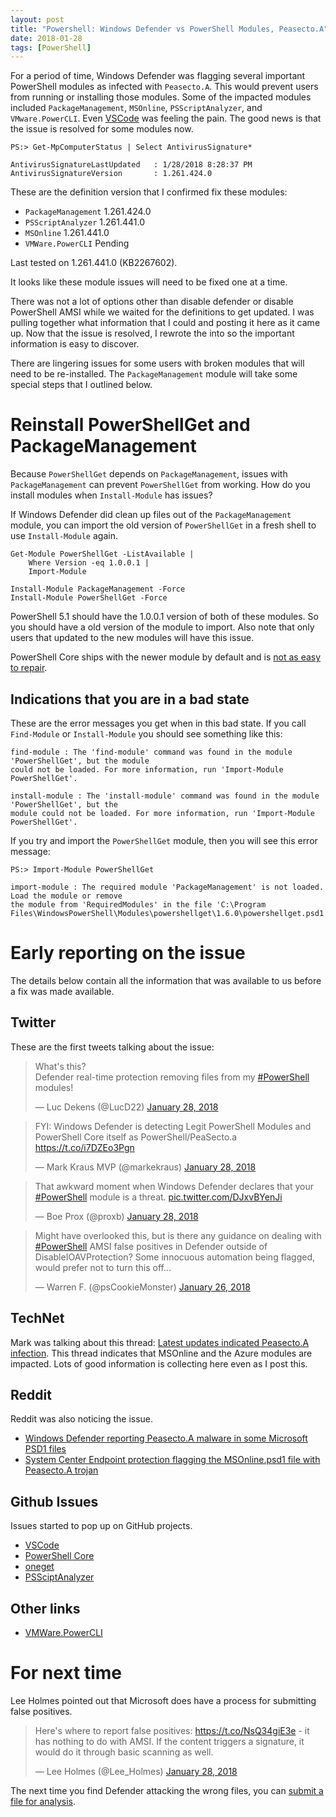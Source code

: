 ```yaml
---
layout: post
title: "Powershell: Windows Defender vs PowerShell Modules, Peasecto.A"
date: 2018-01-28
tags: [PowerShell]
---
```


For a period of time, Windows Defender was flagging several important PowerShell modules as infected with `Peasecto.A`. This would prevent users from running or installing those modules. Some of the impacted modules included `PackageManagement`, `MSOnline`, `PSScriptAnalyzer`, and `VMware.PowerCLI`. Even [VSCode](https://github.com/Microsoft/vscode/issues/42284) was feeling the pain. The good news is that the issue is resolved for some modules now.

<!--more-->

    PS:> Get-MpComputerStatus | Select AntivirusSignature*

    AntivirusSignatureLastUpdated   : 1/28/2018 8:28:37 PM
    AntivirusSignatureVersion       : 1.261.424.0

These are the definition version that I confirmed fix these modules:

* `PackageManagement` 1.261.424.0
* `PSScriptAnalyzer` 1.261.441.0
* `MSOnline` 1.261.441.0
* `VMWare.PowerCLI`  Pending

Last tested on 1.261.441.0 (KB2267602).

It looks like these module issues will need to be fixed one at a time.

There was not a lot of options other than disable defender or disable PowerShell AMSI while we waited for the definitions to get updated. I was pulling together what information that I could and posting it here as it came up. Now that the issue is resolved, I rewrote the into so the important information is easy to discover.

There are lingering issues for some users with broken modules that will need to be re-installed. The `PackageManagement` module will take some special steps that I outlined below.

# Reinstall PowerShellGet and PackageManagement

Because `PowerShellGet` depends on `PackageManagement`, issues with `PackageManagement` can prevent `PowerShellGet` from working. How do you install modules when `Install-Module` has issues?

If Windows Defender did clean up files out of the `PackageManagement` module, you can import the old version of `PowerShellGet` in a fresh shell to use `Install-Module` again.

    Get-Module PowerShellGet -ListAvailable |
        Where Version -eq 1.0.0.1 |
        Import-Module

    Install-Module PackageManagement -Force
    Install-Module PowerShellGet -Force

PowerShell 5.1 should have the 1.0.0.1 version of both of these modules. So you should have a old version of the module to import. Also note that only users that updated to the new modules will have this issue.

PowerShell Core ships with the newer module by default and is [not as easy to repair](https://github.com/PowerShell/PowerShell/issues/6056).

## Indications that you are in a bad state

These are the error messages you get when in this bad state. If you call `Find-Module` or `Install-Module` you should see something like this:

    find-module : The 'find-module' command was found in the module 'PowerShellGet', but the module
    could not be loaded. For more information, run 'Import-Module PowerShellGet'.

    install-module : The 'install-module' command was found in the module 'PowerShellGet', but the
    module could not be loaded. For more information, run 'Import-Module PowerShellGet'.

If you try and import the `PowerShellGet` module, then you will see this error message:

    PS:> Import-Module PowerShellGet

    import-module : The required module 'PackageManagement' is not loaded. Load the module or remove
    the module from 'RequiredModules' in the file 'C:\Program
    Files\WindowsPowerShell\Modules\powershellget\1.6.0\powershellget.psd1'.

# Early reporting on the issue

The details below contain all the information that was available to us before a fix was made available.

## Twitter

These are the first tweets talking about the issue:

<blockquote class="twitter-tweet" data-lang="en"><p lang="en" dir="ltr">What&#39;s this?<br>Defender real-time protection removing files from my <a href="https://twitter.com/hashtag/PowerShell?src=hash&amp;ref_src=twsrc%5Etfw">#PowerShell</a>  modules!</p>&mdash; Luc Dekens (@LucD22) <a href="https://twitter.com/LucD22/status/957732708741992448?ref_src=twsrc%5Etfw">January 28, 2018</a></blockquote>
<script async src="https://platform.twitter.com/widgets.js" charset="utf-8"></script>


<blockquote class="twitter-tweet" data-lang="en"><p lang="en" dir="ltr">FYI: Windows Defender is detecting Legit PowerShell Modules and PowerShell Core itself as PowerShell/PeaSecto.a <a href="https://t.co/i7DZEo3Pgn">https://t.co/i7DZEo3Pgn</a></p>&mdash; Mark Kraus MVP (@markekraus) <a href="https://twitter.com/markekraus/status/957743213749686272?ref_src=twsrc%5Etfw">January 28, 2018</a></blockquote>
<script async src="https://platform.twitter.com/widgets.js" charset="utf-8"></script>

<blockquote class="twitter-tweet" data-cards="hidden" data-lang="en"><p lang="en" dir="ltr">That awkward moment when Windows Defender declares that your <a href="https://twitter.com/hashtag/PowerShell?src=hash&amp;ref_src=twsrc%5Etfw">#PowerShell</a> module is a threat. <a href="https://t.co/DJxvBYenJi">pic.twitter.com/DJxvBYenJi</a></p>&mdash; Boe Prox (@proxb) <a href="https://twitter.com/proxb/status/957723701071568897?ref_src=twsrc%5Etfw">January 28, 2018</a></blockquote>
<script async src="https://platform.twitter.com/widgets.js" charset="utf-8"></script>


<blockquote class="twitter-tweet" data-lang="en"><p lang="en" dir="ltr">Might have overlooked this, but is there any guidance on dealing with <a href="https://twitter.com/hashtag/PowerShell?src=hash&amp;ref_src=twsrc%5Etfw">#PowerShell</a> AMSI false positives in Defender outside of DisableIOAVProtection?  Some innocuous automation being flagged, would prefer not to turn this off...</p>&mdash; Warren F. (@psCookieMonster) <a href="https://twitter.com/psCookieMonster/status/956995840006152192?ref_src=twsrc%5Etfw">January 26, 2018</a></blockquote>
<script async src="https://platform.twitter.com/widgets.js" charset="utf-8"></script>


## TechNet

Mark was talking about this thread: [Latest updates indicated Peasecto.A infection](https://social.technet.microsoft.com/Forums/en-US/40fa56dd-b73f-456a-9d97-cdb4500bc7ed/latest-updates-indicated-peasectoa-infection-?forum=WindowsDefenderATPPreview). This thread indicates that MSOnline and the Azure modules are impacted. Lots of good information is collecting here even as I post this.

## Reddit

Reddit was also noticing the issue.

* [Windows Defender reporting Peasecto.A malware in some Microsoft PSD1 files](https://www.reddit.com/r/PowerShell/comments/7to5dy/windows_defender_reporting_peasectoa_malware_in)
* [System Center Endpoint protection flagging the MSOnline.psd1 file with Peasecto.A trojan](https://www.reddit.com/r/sysadmin/comments/7tnukh/system_center_endpoint_protection_flagging_the)

## Github Issues

Issues started to pop up on GitHub projects.

* [VSCode](https://github.com/Microsoft/vscode/issues/42284)
* [PowerShell Core](https://github.com/PowerShell/PowerShell/issues/6056)
* [oneget](https://github.com/OneGet/oneget/issues/335)
* [PSSciptAnalyzer](https://github.com/PowerShell/PSScriptAnalyzer/issues/860)

## Other links

* [VMWare.PowerCLI](https://blogs.vmware.com/PowerCLI/2018/01/windows-defender-reports-false-positive-powershell-modules.html)

# For next time

Lee Holmes pointed out that Microsoft does have a process for submitting false positives.

<blockquote class="twitter-tweet" data-conversation="none" data-lang="en"><p lang="en" dir="ltr">Here&#39;s where to report false positives: <a href="https://t.co/NsQ34giE3e">https://t.co/NsQ34giE3e</a> - it has nothing to do with AMSI. If the content triggers a signature, it would do it through basic scanning as well.</p>&mdash; Lee Holmes (@Lee_Holmes) <a href="https://twitter.com/Lee_Holmes/status/957692055957880832?ref_src=twsrc%5Etfw">January 28, 2018</a></blockquote>
<script async src="https://platform.twitter.com/widgets.js" charset="utf-8"></script>

The next time you find Defender attacking the wrong files, you can [submit a file for analysis](https://www.microsoft.com/en-us/wdsi/filesubmission).
